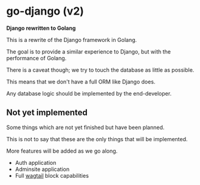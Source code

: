 go-django (v2)
================

**Django rewritten to Golang**

This is a rewrite of the Django framework in Golang.

The goal is to provide a similar experience to Django, but with the performance of Golang.

There is a caveat though; we try to touch the database as little as possible.

This means that we don't have a full ORM like Django does.

Any database logic should be implemented by the end-developer.

## Not yet implemented

Some things which are not yet finished but have been planned.

This is not to say that these are the only things that will be implemented.

More features will be added as we go along.

- Auth application
- Adminsite application
- Full [wagtail](https://wagtail.org) block capabilities
